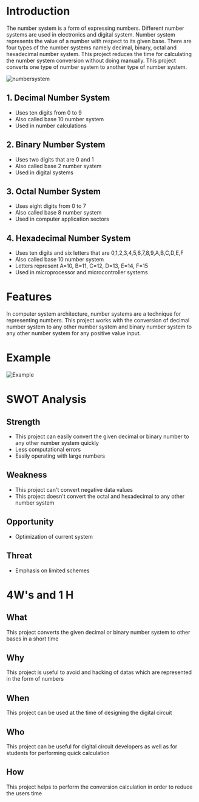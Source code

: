 # Introduction
The number system is a form of expressing numbers. Different number systems are used in electronics and digital system. Number system represents the value of a number with respect to its given base. There are four types of the number systems namely decimal, binary, octal and hexadecimal number system. This project reduces the time for calculating the number system conversion without doing manually. This project converts one type of number system to another type of number system.

![numbersystem](https://kvblycluster.files.wordpress.com/2020/08/image-22.png)
## 1. Decimal Number System
* Uses ten digits from 0 to 9
* Also called base 10 number system
* Used in number calculations
## 2. Binary Number System
* Uses two digits that are 0 and 1
* Also called base 2 number system
* Used in digital systems
## 3. Octal Number System
* Uses eight digits from 0 to 7
* Also called base 8 number system
* Used in computer application sectors
## 4. Hexadecimal Number System
* Uses ten digits and six letters that are 0,1,2,3,4,5,6,7,8,9,A,B,C,D,E,F
* Also called base 10 number system
* Letters represent A=10, B=11, C=12, D=13, E=14, F=15
* Used in microprocessor and microcontroller systems
# Features
In computer system architecture, number systems are a technique for representing numbers. This project works with the conversion of decimal number system to any other number system and binary number system to any other number system for any positive value input.
# Example
![Example](https://www.electronicshub.org/wp-content/uploads/2015/05/Untitled1dd.jpg)
# SWOT Analysis
## Strength
* This project can easily convert the given decimal or binary number to any other number system quickly
* Less computational errors
* Easily operating with large numbers
## Weakness
* This project can't convert negative data values
* This project doesn't convert the octal and hexadecimal to any other number system
## Opportunity
* Optimization of current system
## Threat
* Emphasis on limited schemes
# 4W's and 1 H
## What
This project converts the given decimal or binary number system to other bases in a short time
## Why
This project is useful to avoid and hacking of datas which are represented in the form of numbers
## When
This project can be used at the time of designing the digital circuit
## Who
This project can be useful for digital circuit developers as well as for students for performing quick calculation
## How
This project helps to perform the conversion calculation in order to reduce the users time
